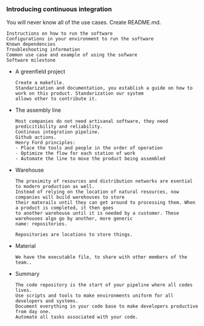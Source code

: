 ### Introducing continuous integration
You will never know all of the use cases.
Create README.md.

    Instructions on how to run the software
    Configurations in your environment to run the software
    Known dependencies
    Troubleshooting information
    Common use case and example of using the sofware
    Software milestone

- A greenfield project
  
      Create a makefile.
      Standarization and documentation, you establish a guide on how to work on this product. Standarization our system
      allows other to contribute it.

- The assembly line
 
      Most companies do not need artisanal software, they need predicitibility and reliability.
      Continous integration pipeline.
      Github actions.
      Henry Ford principles:
      - Place the tools and people in the order of operation
      - Optimize the flow for each station of work
      - Automate the line to move the product being assembled

- Warehouse

      The proximity of resources and distribution networks are esential to modern production as well.
      Instead of relying on the location of natural resources, now companies will build warehouses to store
      their materails until they can get around to processing them. When a product is completed, it then goes
      to another warehouse until it is needed by a customer. These warehouses algo go by another, more generic
      name: repositories.

      Repositories are locations to store things. 
  

- Material

      We have the executable file, to share with other members of the team..



- Summary

      The code repository is the start of your pipeline where all codes lives.
      Use scripts and tools to make environments uniform for all developers and systems.
      Document everything in your code base to make developers productive from day one.
      Automate all tasks associated with your code.

